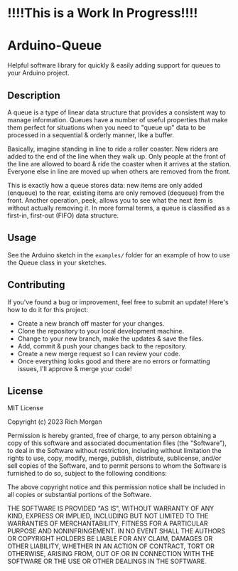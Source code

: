 # !!!!This is a Work In Progress!!!!

# Arduino-Queue
Helpful software library for quickly &amp; easily adding support for queues to your Arduino project.


## Description
A queue is a type of linear data structure that provides a consistent way to manage information.  Queues have a number of useful properties that make them perfect for situations when you need to "queue up" data to be processed in a sequential & orderly manner, like a buffer.

Basically, imagine standing in line to ride a roller coaster.  New riders are added to the end of the line when they walk up.  Only people at the front of the line are allowed to board & ride the coaster when it arrives at the station.  Everyone else in line are moved up when others are removed from the front.

This is exactly how a queue stores data:  new items are only added (enqueue) to the rear, existing items are only removed (dequeue) from the front.  Another operation, peek, allows you to see what the next item is without actually removing it.  In more formal terms, a queue is classified as a first-in, first-out (FIFO) data structure.


## Usage
See the Arduino sketch in the `examples/` folder for an example of how to use the Queue class in your sketches.


## Contributing
If you've found a bug or improvement, feel free to submit an update!  Here's how to do it for this project:
* Create a new branch off master for your changes.
* Clone the repository to your local development machine.
* Change to your new branch, make the updates & save the files.
* Add, commit & push your changes back to the repository.
* Create a new merge request so I can review your code.
* Once everything looks good and there are no errors or formatting issues, I'll approve & merge your code!


## License
MIT License

Copyright (c) 2023 Rich Morgan

Permission is hereby granted, free of charge, to any person obtaining a copy
of this software and associated documentation files (the "Software"), to deal
in the Software without restriction, including without limitation the rights
to use, copy, modify, merge, publish, distribute, sublicense, and/or sell
copies of the Software, and to permit persons to whom the Software is
furnished to do so, subject to the following conditions:

The above copyright notice and this permission notice shall be included in all
copies or substantial portions of the Software.

THE SOFTWARE IS PROVIDED "AS IS", WITHOUT WARRANTY OF ANY KIND, EXPRESS OR
IMPLIED, INCLUDING BUT NOT LIMITED TO THE WARRANTIES OF MERCHANTABILITY,
FITNESS FOR A PARTICULAR PURPOSE AND NONINFRINGEMENT. IN NO EVENT SHALL THE
AUTHORS OR COPYRIGHT HOLDERS BE LIABLE FOR ANY CLAIM, DAMAGES OR OTHER
LIABILITY, WHETHER IN AN ACTION OF CONTRACT, TORT OR OTHERWISE, ARISING FROM,
OUT OF OR IN CONNECTION WITH THE SOFTWARE OR THE USE OR OTHER DEALINGS IN THE
SOFTWARE.
